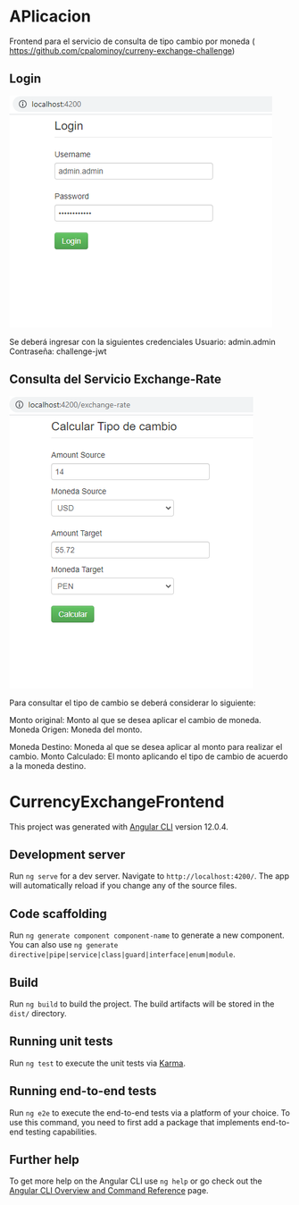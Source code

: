 # APlicacion

Frontend para el servicio de consulta de tipo cambio por moneda ( https://github.com/cpalominoy/curreny-exchange-challenge)

## Login

<img src="https://github.com/cpalominoy/currency-exchange-frontend/blob/main/src/doc/login.png" alt="login"></a>

Se deberá ingresar con la siguientes credenciales
Usuario: admin.admin
Contraseña: challenge-jwt

## Consulta del Servicio Exchange-Rate

<img src="https://github.com/cpalominoy/currency-exchange-frontend/blob/main/src/doc/search-exchange-rate.png" alt="service"></a>

Para consultar el tipo de cambio se deberá considerar lo siguiente:

Monto original: Monto al que se desea aplicar el cambio de moneda.
Moneda Origen: Moneda del monto.

Moneda Destino: Moneda al que se desea aplicar al monto para realizar el cambio.
Monto Calculado: El monto aplicando el tipo de cambio de acuerdo a la moneda destino.

# CurrencyExchangeFrontend

This project was generated with [Angular CLI](https://github.com/angular/angular-cli) version 12.0.4.

## Development server

Run `ng serve` for a dev server. Navigate to `http://localhost:4200/`. The app will automatically reload if you change any of the source files.

## Code scaffolding

Run `ng generate component component-name` to generate a new component. You can also use `ng generate directive|pipe|service|class|guard|interface|enum|module`.

## Build

Run `ng build` to build the project. The build artifacts will be stored in the `dist/` directory.

## Running unit tests

Run `ng test` to execute the unit tests via [Karma](https://karma-runner.github.io).

## Running end-to-end tests

Run `ng e2e` to execute the end-to-end tests via a platform of your choice. To use this command, you need to first add a package that implements end-to-end testing capabilities.

## Further help

To get more help on the Angular CLI use `ng help` or go check out the [Angular CLI Overview and Command Reference](https://angular.io/cli) page.
